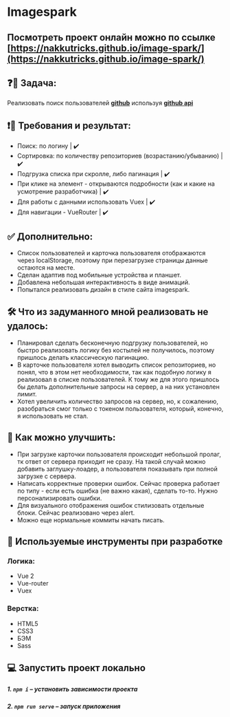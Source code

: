 # Imagespark

## Посмотреть проект онлайн можно по ссылке **[https://nakkutricks.github.io/image-spark/](https://nakkutricks.github.io/image-spark/)**

## ❓📃 Задача:
Реализовать поиск пользователей **[github](https://github.com/)** используя **[github api](https://docs.github.com/en/rest)** <br />

## ❗📃 Требования и результат:
- Поиск: по логину | :heavy_check_mark:
- Сортировка: по количеству репозиториев (возрастанию/убыванию) | :heavy_check_mark:
- Подгрузка списка при скролле, либо пагинация | :heavy_check_mark:
- При клике на элемент - открываются подробности (как и какие на усмотрение разработчика) | :heavy_check_mark:
- Для работы с данными использовать Vuex | :heavy_check_mark:
- Для навигации - VueRouter | :heavy_check_mark:

## :white_check_mark: Дополнительно:
- Список пользователей и карточка пользователя отображаются через localStorage, поэтому при перезагрузке страницы данные остаются на месте.
- Сделан адаптив под мобильные устройства и планшет.
- Добавлена небольшая интерактивность в виде анимаций.
- Попытался реализовать дизайн в стиле сайта imagespark.

## :hammer_and_wrench: Что из задуманного мной реализовать не удалось:
- Планировал сделать бесконечную подгрузку пользователей, но быстро реализовать логику без костылей не получилось, поэтому пришлось делать классическую пагинацию.
- В карточке пользователя хотел выводить список репозиториев, но понял, что в этом нет необходимости, так как подобную логику я реализовал в списке пользователей. К тому же для этого пришлось бы делать дополнительные запросы на сервер, а на них установлен лимит.
- Хотел увеличить количество запросов на сервер, но, к сожалению, разобраться смог только с токеном пользователя, который, конечно, я использовать не стал.

## 🧙 Как можно улучшить:
- При загрузке карточки пользователя происходит небольшой пролаг, тк ответ от сервера приходит не сразу. На такой случай можно добавить заглушку-лоадер, а пользователя показывать при полной загрузке с сервера.
- Написать корректные проверки ошибок. Сейчас проверка работает по типу - если есть ошибка (не важно какая), сделать то-то. Нужно персонализировать ошибки.
- Для визуального отображения ошибок стилизовать отдельные блоки. Сейчас реализовано через alert.
- Можно еще нормальные коммиты начать писать.

## 🧰 Используемые инструменты при разработке

### Логика:
- Vue 2
- Vue-router
- Vuex

### Верстка:
- HTML5
- CSS3
- БЭМ
- Sass

## 💻 Запустить проект локально

##### 1. `npm i` – установить зависимости проекта

##### 2. `npm run serve` – запуск приложения
